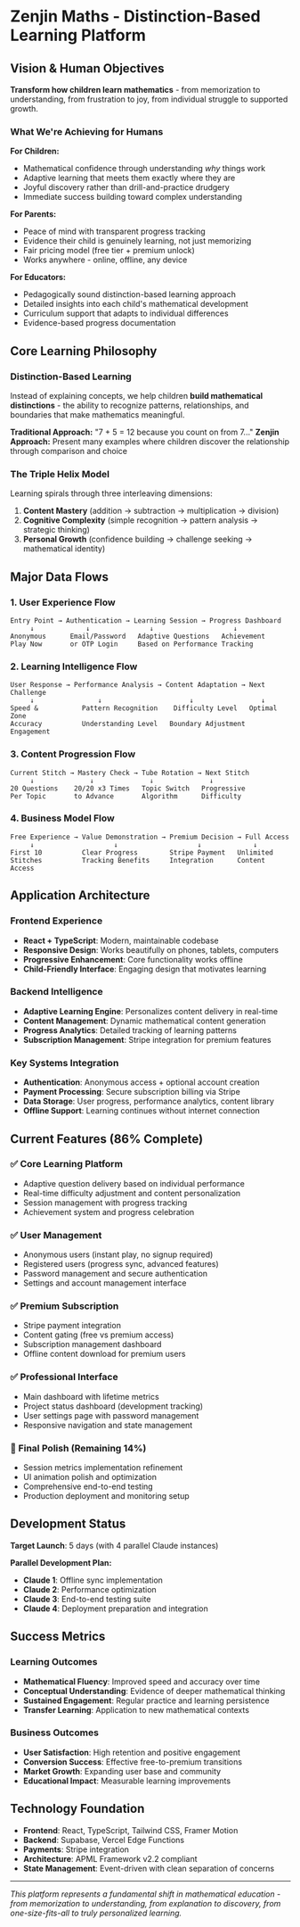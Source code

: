 # Zenjin Maths - Distinction-Based Learning Platform

## Vision & Human Objectives

**Transform how children learn mathematics** - from memorization to understanding, from frustration to joy, from individual struggle to supported growth.

### What We're Achieving for Humans

**For Children:**
- Mathematical confidence through understanding *why* things work
- Adaptive learning that meets them exactly where they are
- Joyful discovery rather than drill-and-practice drudgery
- Immediate success building toward complex understanding

**For Parents:**
- Peace of mind with transparent progress tracking
- Evidence their child is genuinely learning, not just memorizing
- Fair pricing model (free tier + premium unlock)
- Works anywhere - online, offline, any device

**For Educators:**
- Pedagogically sound distinction-based learning approach
- Detailed insights into each child's mathematical development
- Curriculum support that adapts to individual differences
- Evidence-based progress documentation

## Core Learning Philosophy

### Distinction-Based Learning
Instead of explaining concepts, we help children **build mathematical distinctions** - the ability to recognize patterns, relationships, and boundaries that make mathematics meaningful.

**Traditional Approach:** "7 + 5 = 12 because you count on from 7..."
**Zenjin Approach:** Present many examples where children discover the relationship through comparison and choice

### The Triple Helix Model
Learning spirals through three interleaving dimensions:
1. **Content Mastery** (addition → subtraction → multiplication → division)
2. **Cognitive Complexity** (simple recognition → pattern analysis → strategic thinking)
3. **Personal Growth** (confidence building → challenge seeking → mathematical identity)

## Major Data Flows

### 1. User Experience Flow
```
Entry Point → Authentication → Learning Session → Progress Dashboard
     ↓             ↓               ↓                    ↓
Anonymous      Email/Password   Adaptive Questions   Achievement
Play Now       or OTP Login     Based on Performance Tracking
```

### 2. Learning Intelligence Flow
```
User Response → Performance Analysis → Content Adaptation → Next Challenge
     ↓                ↓                      ↓                 ↓
Speed &           Pattern Recognition    Difficulty Level   Optimal Zone
Accuracy          Understanding Level   Boundary Adjustment  Engagement
```

### 3. Content Progression Flow
```
Current Stitch → Mastery Check → Tube Rotation → Next Stitch
     ↓              ↓              ↓              ↓
20 Questions    20/20 x3 Times   Topic Switch   Progressive
Per Topic       to Advance       Algorithm      Difficulty
```

### 4. Business Model Flow
```
Free Experience → Value Demonstration → Premium Decision → Full Access
     ↓                    ↓                    ↓             ↓
First 10          Clear Progress        Stripe Payment   Unlimited
Stitches          Tracking Benefits     Integration      Content Access
```

## Application Architecture

### Frontend Experience
- **React + TypeScript**: Modern, maintainable codebase
- **Responsive Design**: Works beautifully on phones, tablets, computers
- **Progressive Enhancement**: Core functionality works offline
- **Child-Friendly Interface**: Engaging design that motivates learning

### Backend Intelligence
- **Adaptive Learning Engine**: Personalizes content delivery in real-time
- **Content Management**: Dynamic mathematical content generation
- **Progress Analytics**: Detailed tracking of learning patterns
- **Subscription Management**: Stripe integration for premium features

### Key Systems Integration
- **Authentication**: Anonymous access + optional account creation
- **Payment Processing**: Secure subscription billing via Stripe
- **Data Storage**: User progress, performance analytics, content library
- **Offline Support**: Learning continues without internet connection

## Current Features (86% Complete)

### ✅ Core Learning Platform
- Adaptive question delivery based on individual performance
- Real-time difficulty adjustment and content personalization
- Session management with progress tracking
- Achievement system and progress celebration

### ✅ User Management
- Anonymous users (instant play, no signup required)
- Registered users (progress sync, advanced features)
- Password management and secure authentication
- Settings and account management interface

### ✅ Premium Subscription
- Stripe payment integration
- Content gating (free vs premium access)
- Subscription management dashboard
- Offline content download for premium users

### ✅ Professional Interface
- Main dashboard with lifetime metrics
- Project status dashboard (development tracking)
- User settings page with password management
- Responsive navigation and state management

### 🔄 Final Polish (Remaining 14%)
- Session metrics implementation refinement
- UI animation polish and optimization
- Comprehensive end-to-end testing
- Production deployment and monitoring setup

## Development Status

**Target Launch**: 5 days (with 4 parallel Claude instances)

**Parallel Development Plan:**
- **Claude 1**: Offline sync implementation
- **Claude 2**: Performance optimization
- **Claude 3**: End-to-end testing suite  
- **Claude 4**: Deployment preparation and integration

## Success Metrics

### Learning Outcomes
- **Mathematical Fluency**: Improved speed and accuracy over time
- **Conceptual Understanding**: Evidence of deeper mathematical thinking
- **Sustained Engagement**: Regular practice and learning persistence
- **Transfer Learning**: Application to new mathematical contexts

### Business Outcomes
- **User Satisfaction**: High retention and positive engagement
- **Conversion Success**: Effective free-to-premium transitions
- **Market Growth**: Expanding user base and community
- **Educational Impact**: Measurable learning improvements

## Technology Foundation

- **Frontend**: React, TypeScript, Tailwind CSS, Framer Motion
- **Backend**: Supabase, Vercel Edge Functions
- **Payments**: Stripe integration
- **Architecture**: APML Framework v2.2 compliant
- **State Management**: Event-driven with clean separation of concerns

---

*This platform represents a fundamental shift in mathematical education - from memorization to understanding, from explanation to discovery, from one-size-fits-all to truly personalized learning.*